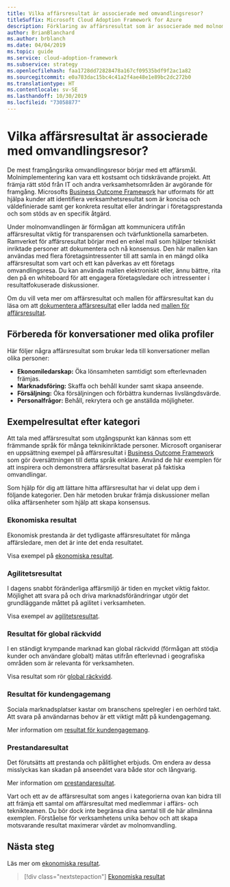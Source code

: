 ```yaml
---
title: Vilka affärsresultat är associerade med omvandlingsresor?
titleSuffix: Microsoft Cloud Adoption Framework for Azure
description: Förklaring av affärsresultat som är associerade med molnomvandlingar.
author: BrianBlanchard
ms.author: brblanch
ms.date: 04/04/2019
ms.topic: guide
ms.service: cloud-adoption-framework
ms.subservice: strategy
ms.openlocfilehash: faa1728dd72828478a167cf09535bdf9f2ac1a82
ms.sourcegitcommit: e0a783dac15bc4c41a2f4ae48e1e89bc2dc272b0
ms.translationtype: HT
ms.contentlocale: sv-SE
ms.lasthandoff: 10/30/2019
ms.locfileid: "73058877"
---
```

<!-- markdownlint-disable MD026 -->

# <a name="what-business-outcomes-are-associated-with-transformation-journeys"></a>Vilka affärsresultat är associerade med omvandlingsresor?

De mest framgångsrika omvandlingsresor börjar med ett affärsmål. Molnimplementering kan vara ett kostsamt och tidskrävande projekt. Att främja rätt stöd från IT och andra verksamhetsområden är avgörande för framgång. Microsofts [Business Outcome Framework](../index.md) har utformats för att hjälpa kunder att identifiera verksamhetsresultat som är koncisa och väldefinierade samt ger konkreta resultat eller ändringar i företagsprestanda och som stöds av en specifik åtgärd.

Under molnomvandlingen är förmågan att kommunicera utifrån affärsresultat viktig för transparensen och tvärfunktionella samarbeten. Ramverket för affärsresultat börjar med en enkel mall som hjälper tekniskt inriktade personer att dokumentera och nå konsensus. Den här mallen kan användas med flera företagsintressenter till att samla in en mängd olika affärsresultat som vart och ett kan påverkas av ett företags omvandlingsresa. Du kan använda mallen elektroniskt eller, ännu bättre, rita den på en whiteboard för att engagera företagsledare och intressenter i resultatfokuserade diskussioner.

Om du vill veta mer om affärsresultat och mallen för affärsresultat kan du läsa om att [dokumentera affärsresultat](./business-outcome-template.md) eller ladda ned [mallen för affärsresultat](https://archcenter.blob.core.windows.net/cdn/business-outcome-template.xlsx).

## <a name="prepare-for-conversations-with-different-personas"></a>Förbereda för konversationer med olika profiler

Här följer några affärsresultat som brukar leda till konversationer mellan olika personer:

- **Ekonomiledarskap:** Öka lönsamheten samtidigt som efterlevnaden främjas.
- **Marknadsföring:** Skaffa och behåll kunder samt skapa anseende.
- **Försäljning:** Öka försäljningen och förbättra kundernas livslängdsvärde.
- **Personalfrågor:** Behåll, rekrytera och ge anställda möjligheter.

## <a name="sample-outcomes-by-category"></a>Exempelresultat efter kategori

Att tala med affärsresultat som utgångspunkt kan kännas som ett främmande språk för många teknikinriktade personer. Microsoft organiserar en uppsättning exempel på affärsresultat i [Business Outcome Framework](../index.md) som gör översättningen till detta språk enklare. Använd de här exemplen för att inspirera och demonstrera affärsresultat baserat på faktiska omvandlingar.

Som hjälp för dig att lättare hitta affärsresultat har vi delat upp dem i följande kategorier. Den här metoden brukar främja diskussioner mellan olika affärsenheter som hjälp att skapa konsensus.

### <a name="fiscal-outcomes"></a>Ekonomiska resultat

Ekonomisk prestanda är det tydligaste affärsresultatet för många affärsledare, men det är inte det enda resultatet.

Visa exempel på [ekonomiska resultat](./fiscal-outcomes.md).

### <a name="agility-outcomes"></a>Agilitetsresultat

I dagens snabbt föränderliga affärsmiljö är tiden en mycket viktig faktor. Möjlighet att svara på och driva marknadsförändringar utgör det grundläggande måttet på agilitet i verksamheten.

Visa exempel av [agilitetsresultat](./agility-outcomes.md).

### <a name="reach-outcomes"></a>Resultat för global räckvidd

I en ständigt krympande marknad kan global räckvidd (förmågan att stödja kunder och användare globalt) mätas utifrån efterlevnad i geografiska områden som är relevanta för verksamheten.

Visa resultat som rör [global räckvidd](./reach-outcomes.md).

### <a name="customer-engagement-outcomes"></a>Resultat för kundengagemang

Sociala marknadsplatser kastar om branschens spelregler i en oerhörd takt. Att svara på användarnas behov är ett viktigt mått på kundengagemang.

Mer information om [resultat för kundengagemang](./engagement-outcomes.md).

### <a name="performance-outcomes"></a>Prestandaresultat

Det förutsätts att prestanda och pålitlighet erbjuds. Om endera av dessa misslyckas kan skadan på anseendet vara både stor och långvarig.

Mer information om [prestandaresultat](./performance-outcomes.md).

Vart och ett av de affärsresultat som anges i kategorierna ovan kan bidra till att främja ett samtal om affärsresultat med medlemmar i affärs- och teknikteamen. Du bör dock inte begränsa dina samtal till de här allmänna exemplen. Förståelse för verksamhetens unika behov och att skapa motsvarande resultat maximerar värdet av molnomvandling.

## <a name="next-steps"></a>Nästa steg

Läs mer om [ekonomiska resultat](./fiscal-outcomes.md).

> [!div class="nextstepaction"]
> [Ekonomiska resultat](./fiscal-outcomes.md)
